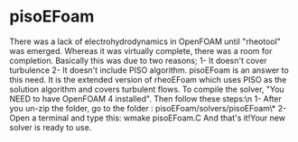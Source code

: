 # pisoEFoam
There was a lack of electrohydrodynamics in OpenFOAM until "rheotool" was emerged. Whereas it was virtually complete, there was a room for completion. Basically this was due to two reasons;
1- It doesn't cover turbulence
2- It doesn't include PISO algorithm.
pisoEFoam is an answer to this need. It is the extended version of rheoEFoam which uses PISO as the solution algorithm and covers turbulent flows. To compile the solver, "You NEED to have OpenFOAM 4 installed". Then follow these steps:\n
1- After you un-zip the folder, go to the folder : pisoEFoam/solvers/pisoEFoam\\*
2- Open a terminal and type this: wmake pisoEFoam.C
And that's it!Your new solver is ready to use.
